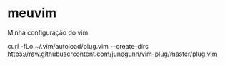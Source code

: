 # meuvim
Minha configuração do vim

 curl -fLo ~/.vim/autoload/plug.vim --create-dirs \
    https://raw.githubusercontent.com/junegunn/vim-plug/master/plug.vim
